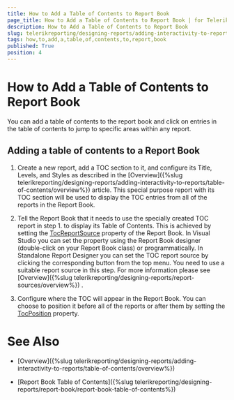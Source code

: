 ```yaml
---
title: How to Add a Table of Contents to Report Book
page_title: How to Add a Table of Contents to Report Book | for Telerik Reporting Documentation
description: How to Add a Table of Contents to Report Book
slug: telerikreporting/designing-reports/adding-interactivity-to-reports/table-of-contents/how-to-add-a-table-of-contents-to-report-book
tags: how,to,add,a,table,of,contents,to,report,book
published: True
position: 4
---
```


# How to Add a Table of Contents to Report Book



You can add a table of contents to the report book and click on entries in the table of contents to jump
        to specific areas within any report.
      


## Adding a table of contents to a Report Book

1. Create a new report, add a TOC section to it, and configure its Title, Levels, and Styles as described in the 
[Overview]({%slug telerikreporting/designing-reports/adding-interactivity-to-reports/table-of-contents/overview%})
 article.
              This special purpose report with its TOC section will be used to display the TOC entries from all of the reports in the Report Book.
            


1. Tell the Report Book that it needs to use the specially created TOC report in step 1. to display its Table of Contents.
              This is achieved by setting the 
[TocReportSource](/reporting/api/Telerik.Reporting.ReportBook#Telerik_Reporting_ReportBook_TocReportSource)
 property
              of the Report Book.
              In Visual Studio you can set the property using the Report Book designer (double-click on your Report Book class) or programmatically.
              In Standalone Report Designer you can set the TOC report source by clicking the corresponding button from the top menu.
              You need to use a suitable report source in this step. For more information please see 
[Overview]({%slug telerikreporting/designing-reports/report-sources/overview%})
.
            


1. Configure where the TOC will appear in the Report Book. You can choose to position it before all of the reports or after them
              by setting the 
[TocPosition](/reporting/api/Telerik.Reporting.ReportBook#Telerik_Reporting_ReportBook_TocPosition)
 property.
            


# See Also


 * [Overview]({%slug telerikreporting/designing-reports/adding-interactivity-to-reports/table-of-contents/overview%})


 * [Report Book Table of Contents]({%slug telerikreporting/designing-reports/report-book/report-book-table-of-contents%})

